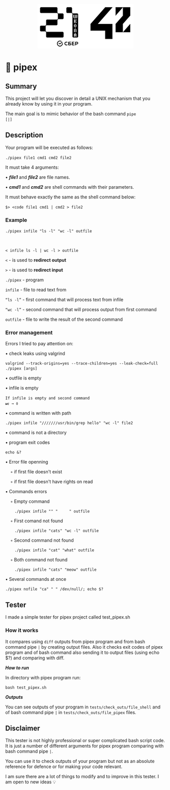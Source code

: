 <div align="center" max-width="auto" max-height="auto">
	<img src="imgs/21_42_logos.png" max-height="250" alight="center">
</div>

# 💈 pipex

## Summary

This project will let you discover in detail a UNIX mechanism that you already know by using it in your program.

The main goal is to mimic behavior of the bash command <code>pipe [|]</code>

## Description

Your program will be executed as follows:

<code>./pipex file1 cmd1 cmd2 file2</code>

It must take 4 arguments:

• ***file1*** and ***file2*** are file names.

• ***cmd1*** and ***cmd2*** are shell commands with their parameters.

It must behave exactly the same as the shell command below:

<code>$> <code file1 cmd1 | cmd2 > file2</code>

### Example

	./pipex infile "ls -l" "wc -l" outfile
<br>

	< infile ls -l | wc -l > outfile

`<` - is used to **redirect output**

`>` - is used to **redirect input**

`./pipex` - program

`infile` - file to read text from

`“ls -l”` - first command that will process text from infile

`“wc -l”` - second command that will process output from first command

`outfile` - file to write the result of the second command

### Error management

Errors I tried to pay attention on:

• check leaks using valgrind

	valgrind --track-origins=yes --trace-children=yes --leak-check=full ./pipex [args]

• outfile is empty

• infile is empty
    
<code>If infile is empty and second command ***`wc`*** → `0`</code>
    
• command is written with path
    
    ./pipex infile "///////usr/bin/grep hello" "wc -l" file2

• command is not a directory

• program exit codes
    
    echo &?
    
• Error file openning

&nbsp;&nbsp;&nbsp;&nbsp;◦ if first file doesn't exist

&nbsp;&nbsp;&nbsp;&nbsp;◦ if first file doesn't have rights on read

• Commands errors
    
&nbsp;&nbsp;&nbsp;&nbsp;◦ Empty command

		./pipex infile "" "     " outfile
    
&nbsp;&nbsp;&nbsp;&nbsp;◦ First comand not found

		./pipex infile "cats" "wc -l" outfile
    
&nbsp;&nbsp;&nbsp;&nbsp;◦ Second command not found

		./pipex infile "cat" "what" outfile
    
&nbsp;&nbsp;&nbsp;&nbsp;◦ Both command not found

		./pipex infile "cats" "meow" outfile
    
• Several commands at once

	./pipex nofile "ca" " " /dev/null/; echo $?

## Tester

I made a simple tester for pipex project called test_pipex.sh

### How it works

It compares using <code>diff</code> outputs from pipex program and from bash command pipe <code>|</code> by creating output files. 
Also it checks exit codes of pipex program and of bash command also sending it to output files (using echo $?) and comparing with diff.

***How to run***

In directory with pipex program run:

	bash test_pipex.sh

***Outputs***

You can see outputs of your program in <code>tests/check_outs/file_shell</code> and of bash command pipe <code>|</code> in <code>tests/check_outs/file_pipex</code> files.

## Disclaimer

This tester is not highly professional or super complicated bash script code. It is just a number of different arguments for pipex program comparing with bash command pipe <code>|</code>.

You can use it to check outputs of your program but not as an absolute reference for defence or for making your code relevant. 

I am sure there are a lot of things to modify and to improve in this tester. I am open to new ideas 💡

